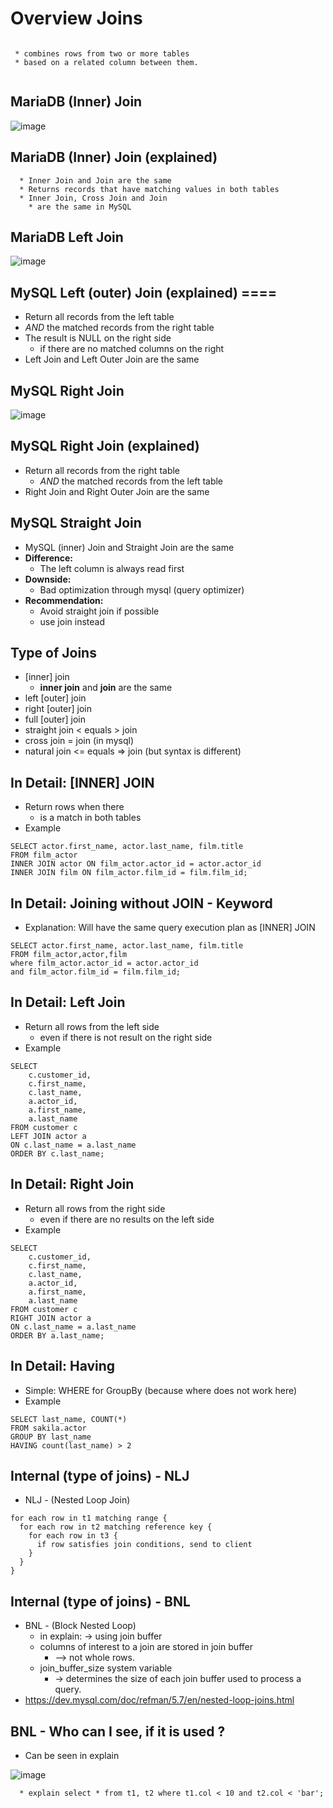 # Overview Joins

```

 * combines rows from two or more tables
 * based on a related column between them.


```

## MariaDB (Inner) Join 


![image](https://github.com/user-attachments/assets/b0c54d02-95b6-4593-bd5d-d290d42a5729)


## MariaDB (Inner) Join (explained) 

```
  * Inner Join and Join are the same
  * Returns records that have matching values in both tables
  * Inner Join, Cross Join and Join 
    * are the same in MySQL
 ```

 
## MariaDB Left Join

![image](https://github.com/user-attachments/assets/c486eb59-bf64-44e7-abce-7ac1c4e18731)



## MySQL Left (outer) Join (explained) ==== 

  * Return all records from the left table
  * _AND_ the matched records from the right table
  * The result is NULL on the right side
    * if there are no matched columns on the right 
  * Left Join and Left Outer Join are the same

## MySQL Right Join


![image](https://github.com/user-attachments/assets/69935a67-78fb-44d2-86ea-cdefe3060734)

## MySQL Right Join (explained)

  * Return all records from the right table
    * _AND_ the matched records from the left table
  * Right Join and Right Outer Join are the same

## MySQL Straight Join 

  * MySQL (inner) Join and Straight Join are the same
  * **Difference:**
    * The left column is always read first
  * **Downside:**
    * Bad optimization through mysql (query optimizer) 
  * **Recommendation:**
    * Avoid straight join if possible 
    * use join instead 

## Type of Joins

  * [inner] join
    * **inner join** and **join** are the same  
  * left [outer] join 
  * right [outer] join
  * full [outer] join
  * straight join < equals > join
  * cross join = join (in mysql)
  * natural join <= equals => join (but syntax is different)

## In Detail: [INNER] JOIN 

  * Return rows when there 
    * is a match in both tables 
  * Example 

```
SELECT actor.first_name, actor.last_name, film.title 
FROM film_actor 
INNER JOIN actor ON film_actor.actor_id = actor.actor_id 
INNER JOIN film ON film_actor.film_id = film.film_id;
```

## In Detail: Joining without JOIN - Keyword

  * Explanation: Will have the same query execution plan as [INNER] JOIN

```
SELECT actor.first_name, actor.last_name, film.title 
FROM film_actor,actor,film 
where film_actor.actor_id = actor.actor_id 
and film_actor.film_id = film.film_id;
```

## In Detail: Left Join

  * Return all rows from the left side
    * even if there is not result on the right side
  * Example

```
SELECT 
	c.customer_id, 
    c.first_name, 
    c.last_name,
    a.actor_id,
    a.first_name,
    a.last_name
FROM customer c
LEFT JOIN actor a 
ON c.last_name = a.last_name
ORDER BY c.last_name;
```

## In Detail: Right Join

  * Return all rows from the right side
    * even if there are no results on the left side
  * Example 

```
SELECT 
    c.customer_id, 
    c.first_name, 
    c.last_name,
    a.actor_id,
    a.first_name,
    a.last_name
FROM customer c
RIGHT JOIN actor a 
ON c.last_name = a.last_name
ORDER BY a.last_name;
```

## In Detail: Having

  * Simple: WHERE for GroupBy (because where does not work here)
  * Example

```
SELECT last_name, COUNT(*) 
FROM sakila.actor
GROUP BY last_name
HAVING count(last_name) > 2
```
 
## Internal (type of joins)  - NLJ 

  * NLJ - (Nested Loop Join)

```
for each row in t1 matching range {
  for each row in t2 matching reference key {
    for each row in t3 {
      if row satisfies join conditions, send to client
    }
  }
}
```

## Internal (type of joins) - BNL 
 
  * BNL - (Block Nested Loop) 
    * in explain: -> using join buffer 
    * columns of interest to a join are stored in join buffer
      * --> not whole rows.
    * join_buffer_size system variable 
      * -> determines the size of each join buffer used to process a query. 
  * https://dev.mysql.com/doc/refman/5.7/en/nested-loop-joins.html

## BNL - Who can I see, if it is used ?

  * Can be seen in explain 

![image](https://github.com/user-attachments/assets/06380456-a4e2-4213-9b71-b2621bfdb91c)

  
```
  * explain select * from t1, t2 where t1.col < 10 and t2.col < 'bar';
```


